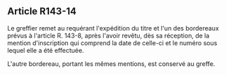 Article R143-14
----
Le greffier remet au requérant l'expédition du titre et l'un des bordereaux
prévus à l'article R. 143-8, après l'avoir revêtu, dès sa réception, de la
mention d'inscription qui comprend la date de celle-ci et le numéro sous lequel
elle a été effectuée.

L'autre bordereau, portant les mêmes mentions, est conservé au greffe.
